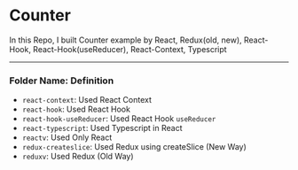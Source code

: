 # Counter
In this Repo, I built Counter example by React, Redux(old, new), React-Hook, React-Hook(useReducer), React-Context, Typescript

---
### Folder Name: Definition

- `react-context`: Used React Context
- `react-hook`: Used React Hook
- `react-hook-useReducer`: Used React Hook `useReducer`
- `react-typescript`: Used Typescript in React
- `reactv`: Used Only React
- `redux-createslice`: Used Redux using createSlice (New Way)
- `reduxv`: Used Redux (Old Way)
